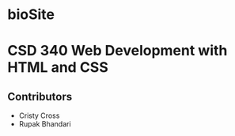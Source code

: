 # bioSite

<!DOCTYPE html>
<html lang="en">
<head>
    <meta charset="UTF-8">
    <meta name="viewport" content="width=device-width, initial-scale=1.0">
    <title>CSD 340 Web Development with HTML and CSS</title>
</head>
<body>
    <h1>CSD 340 Web Development with HTML and CSS</h1>
    <h2>Contributors</h2>
    <ul>
        <li>Cristy Cross</li>
        <li>Rupak Bhandari</li>
    </ul>
</body>
</html>

